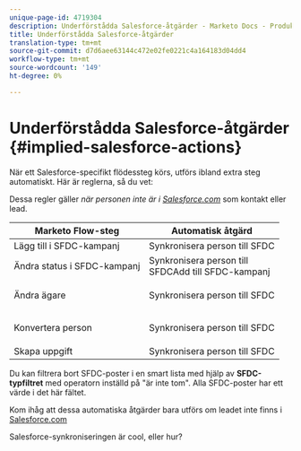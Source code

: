 ```yaml
---
unique-page-id: 4719304
description: Underförstådda Salesforce-åtgärder - Marketo Docs - Produktdokumentation
title: Underförstådda Salesforce-åtgärder
translation-type: tm+mt
source-git-commit: d7d6aee63144c472e02fe0221c4a164183d04dd4
workflow-type: tm+mt
source-wordcount: '149'
ht-degree: 0%

---
```



# Underförstådda Salesforce-åtgärder {#implied-salesforce-actions}

När ett Salesforce-specifikt flödessteg körs, utförs ibland extra steg automatiskt. Här är reglerna, så du vet:

Dessa regler gäller *när personen inte är i [Salesforce.com](http://Salesforce.com)* som kontakt eller lead.

<table> 
 <thead> 
  <tr> 
   <th>Marketo Flow-steg</th> 
   <th>Automatisk åtgärd</th> 
  </tr> 
 </thead> 
 <tbody> 
  <tr> 
   <td>Lägg till i SFDC-kampanj</td> 
   <td>Synkronisera person till SFDC</td> 
  </tr> 
  <tr> 
   <td>Ändra status i SFDC-kampanj</td> 
   <td>Synkronisera person till<br>SFDCAdd till SFDC-kampanj</td> 
  </tr> 
  <tr> 
   <td>Ändra ägare</td> 
   <td><p>Synkronisera person till SFDC</p></td> 
  </tr> 
  <tr> 
   <td>Konvertera person</td> 
   <td><p>Synkronisera person till SFDC</p></td> 
  </tr> 
  <tr> 
   <td>Skapa uppgift</td> 
   <td>Synkronisera person till SFDC</td> 
  </tr> 
 </tbody> 
</table>

Du kan filtrera bort SFDC-poster i en smart lista med hjälp av **SFDC-typfiltret** med operatorn inställd på &quot;är inte tom&quot;. Alla SFDC-poster har ett värde i det här fältet.

Kom ihåg att dessa automatiska åtgärder bara utförs om leadet inte finns i [Salesforce.com](http://Salesforce.com)

Salesforce-synkroniseringen är cool, eller hur?
